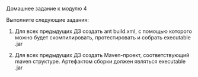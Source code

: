 Домашнее задание к модулю 4

Выполните следующие задания:

1. Для всех предыдущих ДЗ создать ant build.xml, с помощью которого можно будет скомпилировать, протестировать и собрать executable .jar

2. Для всех предыдущих ДЗ создать Мaven-проект, соответствующий maven структуре. Артефактом сборки должен являться executable .jar
